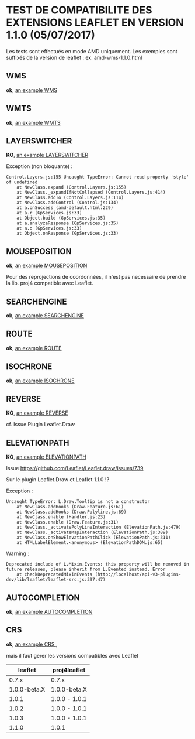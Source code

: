# TEST DE COMPATIBILITE DES EXTENSIONS LEAFLET EN VERSION 1.1.0 (05/07/2017)

Les tests sont effectués en mode AMD uniquement.
Les exemples sont suffixés de la version de leaflet :
  ex. amd-wms-1.1.0.html

## WMS
**ok**, [an example WMS](WMS/amd-wms-1.1.0.html)

## WMTS
**ok**, [an example WMTS](WMTS/amd-wmts-1.1.0.html)

## LAYERSWITCHER
**KO**, [an example LAYERSWITCHER](LayerSwitcher/amd-default-1.1.0.html)

Exception (non bloquante) :
```
Control.Layers.js:155 Uncaught TypeError: Cannot read property 'style' of undefined
    at NewClass.expand (Control.Layers.js:155)
    at NewClass._expandIfNotCollapsed (Control.Layers.js:414)
    at NewClass.addTo (Control.Layers.js:114)
    at NewClass.addControl (Control.js:134)
    at a.onSuccess (amd-default.html:229)
    at a.r (GpServices.js:33)
    at Object.build (GpServices.js:35)
    at a.analyzeResponse (GpServices.js:35)
    at a.o (GpServices.js:33)
    at Object.onResponse (GpServices.js:33)
```

## MOUSEPOSITION
**ok**, [an example MOUSEPOSITION](MousePosition/amd-default-1.1.0.html)

Pour des reprojections de coordonnées, il n'est pas necessaire de prendre la lib.
proj4 compatible avec Leaflet.

## SEARCHENGINE
**ok**, [an example SEARCHENGINE](SearchEngine/amd-default-1.1.0.html)

## ROUTE
**ok**, [an example ROUTE](Route/amd-default-1.1.0.html)

## ISOCHRONE
**ok**, [an example ISOCHRONE](Iso/amd-default-1.1.0.html)

## REVERSE
**KO**, [an example REVERSE](Reverse/amd-default-1.1.0.html)

cf. Issue Plugin Leaflet.Draw

## ELEVATIONPATH
**KO**, [an example ELEVATIONPATH](ElevationPath/amd-default-1.1.0.html)

Issue
https://github.com/Leaflet/Leaflet.draw/issues/739

Sur le plugin Leaflet.Draw et Leaflet 1.1.0 !?

Exception :
```
Uncaught TypeError: L.Draw.Tooltip is not a constructor
    at NewClass.addHooks (Draw.Feature.js:61)
    at NewClass.addHooks (Draw.Polyline.js:69)
    at NewClass.enable (Handler.js:23)
    at NewClass.enable (Draw.Feature.js:31)
    at NewClass._activatePolyLineInteraction (ElevationPath.js:479)
    at NewClass._activateMapInteraction (ElevationPath.js:389)
    at NewClass.onShowElevationPathClick (ElevationPath.js:311)
    at HTMLLabelElement.<anonymous> (ElevationPathDOM.js:65)
```

Warning :
```
Deprecated include of L.Mixin.Events: this property will be removed in future releases, please inherit from L.Evented instead. Error
    at checkDeprecatedMixinEvents (http://localhost/api-v3-plugins-dev/lib/leaflet/leaflet-src.js:397:47)
```

## AUTOCOMPLETION
**ok**, [an example AUTOCOMPLETION](AutoCompletion/amd-default-1.1.0.html)

## CRS
**ok**, [an example CRS ](CRS/amd-wmts-l93-1.1.0.html),

mais il faut gerer les versions compatibles avec Leaflet

|leaflet      |proj4leaflet   |
|---          |---            |
|0.7.x        | 0.7.x         |
|1.0.0-beta.X | 1.0.0-beta.X  |
|1.0.1        | 1.0.0 - 1.0.1 |
|1.0.2        | 1.0.0 - 1.0.1 |
|1.0.3        | 1.0.0 - 1.0.1 | ! version embarqée dans le bundle !
|1.1.0        | 1.0.1         | 
